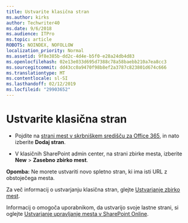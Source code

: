 ```yaml
---
title: Ustvarite klasična stran
ms.author: kirks
author: Techwriter40
ms.date: 9/6/2018
ms.audience: ITPro
ms.topic: article
ROBOTS: NOINDEX, NOFOLLOW
localization_priority: Normal
ms.assetid: 9f8e385b-dd2c-4d4e-b5f0-e28a24db4d83
ms.openlocfilehash: 02e13e033d695d7388c78a58baebb210a7ea8cc3
ms.sourcegitcommit: dd43cc0a9470f98b8ef2a3787c823801d674c666
ms.translationtype: MT
ms.contentlocale: sl-SI
ms.lasthandoff: 02/12/2019
ms.locfileid: "29903652"
---
```

# <a name="create-a-classic-site"></a>Ustvarite klasična stran

- Pojdite na [strani mest v skrbniškem središču za Office 365](https://portal.office.com/adminportal/home#/SitesList), in nato izberite **Dodaj stran**. 
    
- V klasičnih SharePoint admin center, na strani zbirke mesta, izberite **New** \> **Zasebno zbirko mest**. 
    
 **Opomba:** Ne morete ustvariti novo spletno stran, ki ima isti URL z obstoječega mesta. 
  
Za več informacij o ustvarjanju klasična stran, glejte [Ustvarjanje zbirko mest](https://go.microsoft.com/fwlink/?linkid=866295).
  
Informacij o omogoča uporabnikom, da ustvarijo svoje lastne strani, si oglejte [Ustvarjanje upravljanje mesta v SharePoint Online](https://go.microsoft.com/fwlink/?linkid=866296).
  

